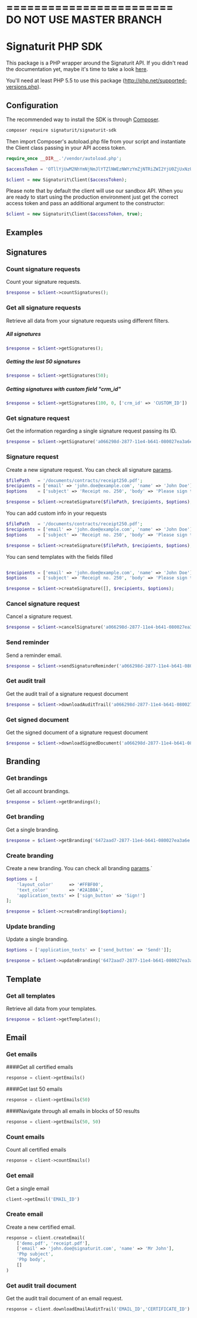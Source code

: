 ========================
DO NOT USE MASTER BRANCH
========================

Signaturit PHP SDK
=====================
This package is a PHP wrapper around the Signaturit API. If you didn't read the documentation yet, maybe it's time to take a look [here](https://docs.signaturit.com/).

You'll need at least PHP 5.5 to use this package (http://php.net/supported-versions.php).

Configuration
-------------

The recommended way to install the SDK is through [Composer](https://getcomposer.org/).

```bash
composer require signaturit/signaturit-sdk
```

Then import Composer's autoload.php file from your script and instantiate the
Client class passing in your API access token.

```php
require_once __DIR__.'/vendor/autoload.php';

$accessToken = 'OTllYjUwM2NhYmNjNmJlYTZlNWEzNWYzYmZjNTRiZWI2YjU0ZjUxNzUwZDRjZjEwZTA0ZTFkZWQwZGExNDM3ZQ';

$client = new Signaturit\Client($accessToken);
```

Please note that by default the client will use our sandbox API. When you are
ready to start using the production environment just get the correct access token and pass an additional argument to the constructor:

```php
$client = new Signaturit\Client($accessToken, true);
```

Examples
--------

## Signatures

### Count signature requests

Count your signature requests.

```php
$response = $client->countSignatures();
```

### Get all signature requests

Retrieve all data from your signature requests using different filters.

##### All signatures

```php
$response = $client->getSignatures();
```

##### Getting the last 50 signatures

```php
$response = $client->getSignatures(50);
```

##### Getting signatures with custom field "crm_id"

```php
$response = $client->getSignatures(100, 0, ['crm_id' => 'CUSTOM_ID'])
```

### Get signature request

Get the information regarding a single signature request passing its ID.

```php
$response = $client->getSignature('a066298d-2877-11e4-b641-080027ea3a6e');
```
### Signature request

Create a new signature request. You can check all signature [params](https://docs.signaturit.com/api/v3#sign_create_sign).

```php
$filePath   = '/documents/contracts/receipt250.pdf';
$recipients = ['email' => 'john.doe@example.com', 'name' => 'John Doe'];
$options    = ['subject' => 'Receipt no. 250', 'body' => 'Please sign the receipt'];

$response = $client->createSignature($filePath, $recipients, $options);
```

You can add custom info in your requests

```php
$filePath   = '/documents/contracts/receipt250.pdf';
$recipients = ['email' => 'john.doe@example.com', 'name' => 'John Doe'];
$options    = ['subject' => 'Receipt no. 250', 'body' => 'Please sign the receipt', 'data' => ['crm_id' => '45673']];

$response = $client->createSignature($filePath, $recipients, $options);
```

You can send templates with the fields filled
```php

$recipients = ['email' => 'john.doe@example.com', 'name' => 'John Doe'];
$options    = ['subject' => 'Receipt no. 250', 'body' => 'Please sign the receipt', 'templates' => ['template_name'], 'data' => ['widget_id' => 'default value']];

$response = $client->createSignature([], $recipients, $options);
```
### Cancel signature request

Cancel a signature request.

```php
$response = $client->cancelSignature('a066298d-2877-11e4-b641-080027ea3a6e');
```

### Send reminder

Send a reminder email.

```php
$response = $client->sendSignatureReminder('a066298d-2877-11e4-b641-080027ea3a6e');
```

### Get audit trail

Get the audit trail of a signature request document

```php
$response = $client->downloadAuditTrail('a066298d-2877-11e4-b641-080027ea3a6e', 'd474a1eb-2877-11e4-b641-080027ea3a6e');
```

### Get signed document

Get the signed document of a signature request document

```php
$response = $client->downloadSignedDocument('a066298d-2877-11e4-b641-080027ea3a6e', 'd474a1eb-2877-11e4-b641-080027ea3a6e');
```

## Branding

### Get brandings

Get all account brandings.

```php
$response = $client->getBrandings();
```

### Get branding

Get a single branding.

```php
$response = $client->getBranding('6472aad7-2877-11e4-b641-080027ea3a6e');
```

### Create branding

Create a new branding. You can check all branding [params](https://docs.signaturit.com/api/v3#set_branding).`

```php
$options = [
    'layout_color'      => '#FFBF00',
    'text_color'        => '#2A1B0A',
    'application_texts' => ['sign_button' => 'Sign!']
];

$response = $client->createBranding($options);
```

### Update branding

Update a single branding.

```php
$options = ['application_texts' => ['send_button' => 'Send!']];

$response = $client->updateBranding('6472aad7-2877-11e4-b641-080027ea3a6e', $options);
```

## Template

### Get all templates

Retrieve all data from your templates.

```php
$response = $client->getTemplates();
```

## Email

### Get emails

####Get all certified emails

```php
response = client->getEmails()
```

####Get last 50 emails

```php
response = client->getEmails(50)
```

####Navigate through all emails in blocks of 50 results

```php
response = client->getEmails(50, 50)
```

### Count emails

Count all certified emails

```php
response = client->countEmails()
```

### Get email

Get a single email

```php
client->getEmail('EMAIL_ID')
```

### Create email

Create a new certified email.

```php
response = client.createEmail(
    ['demo.pdf', 'receipt.pdf'],
    ['email' => 'john.doe@signaturit.com', 'name' => 'Mr John'],
    'Php subject',
    'Php body',
    []
)
```

### Get audit trail document

Get the audit trail document of an email request.

```php
response = client.downloadEmailAuditTrail('EMAIL_ID','CERTIFICATE_ID')
```
